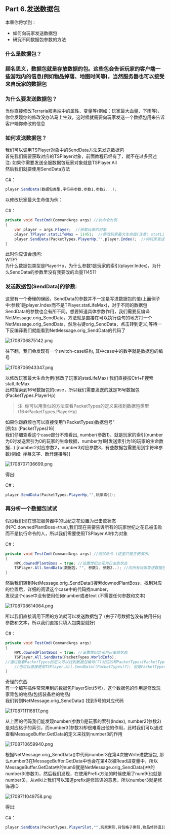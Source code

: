 ## Part 6.发送数据包​

本章你将学到：  

- 如何向玩家发送数据包
- 研究不同数据包参数的方法

### 什么是数据包？​

### 顾名思义，数据包就是存放数据的包。这些包会告诉玩家的客户端一些游戏内的信息\(例如物品掉落、地图时间等\)，当然服务器也可以接受来自玩家的数据包​

### 为什么要发送数据包？​

当你直接修改Terraria服务端中的属性、变量等\(例如：玩家最大血量、下雨等\)，你会发现你的修改没办法马上生效，这时候就需要向玩家发送一个数据包用来告诉客户端你修改的信息  

### 如何发送数据包？​

我们可以调用TSPlayer对象中的SendData方法来发送数据包  
首先我们需要获取对应的TSPlayer对象，前面教程已经有了，就不在过多赘述  
注: 如果你需要发送全服数据包玩家对象就是TSPlayer.All  
然后我们就要使用SendData方法  

C#：

```csharp
player.SendData(数据包类型,字符串参数,参数1,参数2...);
```

以修改玩家最大生命值为例：  

C#：

```csharp
private void TestCmd(CommandArgs args) //以命令为例
{
    var player = args.Player;  //获取玩家的对象
    player.TPlayer.statLifeMax = 11451;  //修改玩家最大生命值(注意: statLifeMax2是加上药水饰品等的最大生命值)
    player.SendData(PacketTypes.PlayerHp,"",player.Index);  //向玩家发送数据包更新
}
```

此时你应该会想问:  
WTF\?  
为什么数据包类型是PlayerHp，为什么参数1是玩家的索引\(player.Index\)，为什么SendData的参数里没有我要改的血量11451\?  

### 发送数据包\(SendData\)的参数:​

这里有一个~~奇怪的误区~~，SendData的参数并不一定是写进数据包的值\(上面例子中:参数1是player.Index而不是TPlayer.statLifeMax\)，对于不同的数据包SendData的参数也会有所不同。想要知道具体参数作用，我们需要反编译NetMessage.orig\_SendData，方法就是直接在可以执行语句的地方打一个NetMessage.orig\_SendData，然后右键orig\_SendData，点击转到定义,等待一下反编译我们就能看到NetMessage.orig\_SendData的代码了  

![1708706875142.png](Resourse/6704_13e87dfe295685f2e0fe714dd4892f00.png "1708706875142.png")

  
往下翻，我们会发现有一个switch-case结构, 其中case中的数字就是数据包的编号  

![1708706943347.png](Resourse/6705_8a74344310bc4e2b6ef78c234bd8a1ad.png "1708706943347.png")

  
以修改玩家最大生命为例\(修改了玩家的statLifeMax\) 我们直接按Ctrl+F搜索statLifeMax  
此时搜索到16号数据包的case，所以我们需要发送的就是16号数据包\(PacketTypes.PlayerHp\)  

> 注: 你可以用类似的方法查看PacketTypes的定义来找到数据包类型\(16=>PacketTypes.PlayerHp\)


如果你嫌麻烦也可以直接使用"\(PacketTypes\)数据包号"  
\[例如: \(PacketTypes\)16\]  
我们仔细查看这个case部分不难看出, number\(参数1\)，就是玩家的索引\(number为0时发送索引为0的玩家的生命数据，number为1时发送索引为1的玩家的生命数据...\) \[number2对应参数2，number3对应参数3，有些数据包需要用到字符串参数\(例如: 弹幕文字、断开连接等\)\]  

![1708707136699.png](Resourse/6706_00f88e9647b456ad27b90176db8ac9cf.png "1708707136699.png")

  
得出:  

C#：

```csharp
player.SendData(PacketTypes.PlayerHp,"",玩家索引);
```







### 再分析一个数据包试试​

假设我们现在想把服务器中的世纪之花设置为已击败状态\(NPC.downedPlantBoss=true\),我们现在需要告诉所有的玩家世纪之花已被击败而不是执行命令的人，所以我们需要使用TSPlayer.All作为对象  

C#：

```csharp
private void TestCmd(CommandArgs args) //测试命令 (这里只是方便演示)
{
    NPC.downedPlantBoss = true; //设置世纪之花为已击败状态
    TSPlayer.All.SendData(数据包，"", 参数1, 参数2..); //向所有玩家发送数据包
}
```

然后我们转到NetMessage.orig\_SendData\(\)搜索downedPlantBoss，找到对应的位置后，详细的阅读这个case中的代码找number，  
发现这个case中没有使用任何number或者text \(不需要任何参数和文本\)  

![1708708614064.png](Resourse/6707_54f5e9df17626e6b9ba95cdb727592b4.png "1708708614064.png")

  
所以我们直接调用下面的方法就可以发送数据包了 \(由于7号数据包没有使用任何参数和文本，所以我们直接只填入包类型就好\)  

C#：

```csharp
private void TestCmd(CommandArgs args)
{
    NPC.downedPlantBoss = true; //设置世纪之花为已击败状态
    TSPlayer.All.SendData(PacketTypes.WorldInfo);
//通过查看PacketTypes的定义可以找到数据包编号(7)对应的和PacketTypes(PacketTypes.WorldInfo)
    //也可以直接使用TSPlayer.All.SendData((PacketTypes)7); 但是PacketTypes.WorldInfo的代码可读性更高
}
```

奇怪的东西  
有一个编写插件常常用到的数据包PlayerSlot\(5号\)，这个数据包的作用是修改玩家背包的物品\(包括装备栏的物品\)  
我们转到NetMessage.orig\_SendData\(\) 找到5号的对应代码  

![1708711116817.png](Resourse/6713_4ddb086dc4ca67f8a0cca17bc2fe0a8f.png "1708711116817.png")

  
从上面的代码我们能发现number\(参数1\)是玩家的索引\(Index\), number2\(参数2\)是对应格子的索引，而number3\(参数3\)却很难看出他的作用，此时我们可以通过查看MessageBuffer.GetData的定义来找到number3的作用  

![1708710659940.png](Resourse/6710_9dd9e4830193dd592685ab2361c18066.png "1708710659940.png")

  
根据NetMessage.orig\_SendData\(\)中代码number3在第4次被Write进数据包, 那么number3在MessageBuffer.GetData中也会在第4次被Read进变量中，所以MessageBuffer.GetData中的num9就是NetMessage.orig\_SendData\(\)中的number3\(参数3\)，然后我们发现，在使用Prefix方法的时候使用了num9\(也就是number3\)，从wiki上我们可以知道prefix是修饰语的意思，所以number3就是修饰语ID  

![1708711049758.png](Resourse/6712_fffd7a50d2fd412367e555a28f4fdbde.png "1708711049758.png")

  
得出:  

C#：

```csharp
player.SendData(PacketTypes.PlayerSlot,"",玩家索引,背包格子索引,物品修饰语ID);
```





